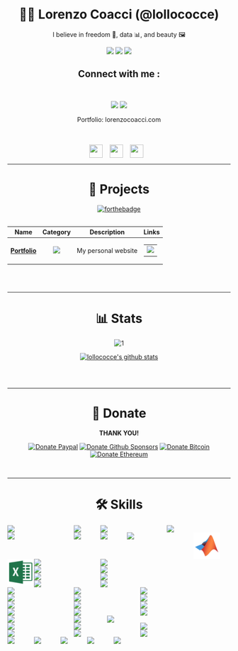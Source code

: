<div align="center">

# 👨‍💻 **Lorenzo Coacci (@lollococce)**

I believe in freedom 🚀, data 📊, and beauty 🖼

[![](https://img.shields.io/badge/OS-macOS-informational?style=flat&logo=apple&logoColor=white)](https://www.apple.com/macos/)
[![](https://img.shields.io/badge/Code-Python-informational?style=flat&logo=python&logoColor=white)](https://www.python.org/)
[![](https://img.shields.io/badge/Editor-VSCode-informational?style=flat&logo=visual-studio-code&logoColor=white)](https://code.visualstudio.com/)

## **Connect with me :**
<br/>

[![](https://img.shields.io/badge/-Facebook-informational?style=for-the-badge&logo=facebook&logoColor=white&color=3b5998)](https://www.facebook.com/lorenzo.coacci.35/)
[![](https://img.shields.io/badge/LinkedIn-0077B5?style=for-the-badge&logo=linkedin&logoColor=white)](https://www.linkedin.com/in/lorenzocoacci/)
<!-- [![](https://img.shields.io/badge/-BLOG-informational?style=for-the-badge&logo=hashnode&logoColor=white&color=2962FF)]()
[![](https://img.shields.io/badge/-Dev-informational?style=for-the-badge&logo=devto&logoColor=white&color=000000)]() -->

Portfolio: lorenzocoacci.com

<br />
<br />
<a href="https://www.datacamp.com/profile/lorenzocoacci" target="_blank"><img align="center" src="https://cdn.jsdelivr.net/npm/simple-icons@3.0.1/icons/datacamp.svg" height="30" width="30" /></a> &nbsp;&nbsp;
<a href="https://lorenzocoacci.medium.com/" target="_blank"><img align="center" src="https://cdn.jsdelivr.net/npm/simple-icons@3.0.1/icons/medium.svg" height="30" width="30" /></a> &nbsp;&nbsp;
<a href="mailto:lorenzo@coacci.it" target="_blank"><img style="color: white;" align="center" src="https://cdn.jsdelivr.net/npm/simple-icons@3.0.1/icons/mail-dot-ru.svg" height="30" width="30" /></a> &nbsp;&nbsp;


<br/>

<hr>

# 🚀 **Projects**

[![forthebadge](https://forthebadge.com/images/badges/built-with-love.svg)](https://forthebadge.com)
<br />
<br />

| Name | Category | Description | Links |
| --- | :---: | --- | --- |
| <a href="lorenzocoacci.com"><b>Portfolio</b></a> | [![](https://img.shields.io/badge/💻-%20Portfolio-informational?style=flat&logoColor=white&color=3498db)]() |  My personal website | <table><tr><td> [![](https://img.shields.io/badge/-🌎-informational?style=flat&logoColor=black&color=white)](https://lorenzocoacci.com/app/lorenzocoacci)  </td></tr></table>


<br/>
<br/>
<hr>


# 📊 Stats


![1](https://github-readme-stats.vercel.app/api/top-langs/?username=lollococce&theme=blue-green)

[![lollococce's github stats](https://github-readme-stats.vercel.app/api?username=lollococce&theme=blue-green)](https://github.com/lollococce/github-readme-stats)



<br/>
<br/>
<hr>

# 🎁 Donate


**THANK YOU!**

<!-- all-shields/sponsors-badges:START -->
[![Donate Paypal](https://img.shields.io/badge/donate-paypal-005EA6.svg?style=for-the-badge&logo=paypal)](https://paypal.me/lollococce) [![Donate Github Sponsors](https://img.shields.io/badge/donate-sponsors-ea4aaa.svg?style=for-the-badge&logo=github)](https://github.com/sponsors/lollococce) [![Donate Bitcoin](https://img.shields.io/badge/BTC-bc1qdjlplkhw3ug3mkj92e3m7h3sj5akztsh7xh7k7-E38B29.svg?style=flat-square&logo=bitcoin)]() [![Donate Ethereum](https://img.shields.io/badge/ETH-0x7740E2eE4112CA343104Fe3E4879A81B2818BC0C-4E8EE9.svg?style=flat-square&logo=ethereum)]()
<!-- all-shields/sponsors-badges:END -->


<br/>
<hr />


# 🛠 Skills


<section style="background-color: white; border-radius: 50px;>
    <div style="display: grid; grid-template-columns: auto auto auto auto; background-color: white; border-radius: 50px;">
        <img align="left" width=150 src="https://www.vectorlogo.zone/logos/git-scm/git-scm-ar21.svg" />
        <img align="left" width=60 src="https://raw.githubusercontent.com/amido/azure-vector-icons/44d6fb82666171e8a77bda35ab80303ecc880e1b/icons/SQL%20Database%20(Generic).svg" />
        <img align="left" width=150 src="https://www.vectorlogo.zone/logos/golang/golang-ar21.svg" />
        <img align="left" width=60 src="https://raw.githubusercontent.com/detain/svg-logos/780f25886640cef088af994181646db2f6b1a3f8/svg/aws-redshift-logo.svg" />
        <img align="left" width=150 src="https://www.vectorlogo.zone/logos/metabase/metabase-ar21.svg" />
        <img align="left" width=60 src="https://raw.githubusercontent.com/abranhe/programming-languages-logos/30a0ecf99188be99a3c75a00efb5be61eca9c382/src/cpp/cpp.svg" />
        <img align="left" width=60 src="https://raw.githubusercontent.com/leungwensen/svg-icon/b84b3f3a3da329b7c1d02346865f8e98beb05413/dist/svg/logos/css-3.svg" />
        <img align="left" width=150 src="https://img.search.brave.com/CBo8kXmjwmoXAPeig2Pq0BcRS1UDYaonHNOZFx5tuis/fit/1200/800/ce/1/aHR0cHM6Ly9kYXRh/c2Nob29sLmNvbS9h/c3NldHMvaW1hZ2Vz/L3NxbC1vcHRpbWl6/YXRpb24vc3RhcnRf/bW9kZWxpbmdfZGF0/YS9kYXRhMi5wbmc" />
        <img align="left" width=60 src="https://raw.githubusercontent.com/devicons/devicon/2809b567852a4648062a2d3e7c1c531367458c0b/icons/matlab/matlab-original.svg" />
        <img align="left" width=60 src="https://raw.githubusercontent.com/vscode-icons/vscode-icons/c8a4f6272e9a00636383b4df37ba1705587a1b97/icons/file_type_excel2.svg" />
        <img align="left" width=150 src="https://www.vectorlogo.zone/logos/w3_html5/w3_html5-ar21.svg" />
        <img align="left" width=150 src="https://www.vectorlogo.zone/logos/visualstudio_code/visualstudio_code-ar21.svg" />
        <img align="left" width=150 src="https://www.vectorlogo.zone/logos/python/python-ar21.svg" />
        <img align="left" width=150 src="https://www.vectorlogo.zone/logos/javascript/javascript-ar21.svg" />
        <img align="left" width=150 src="https://www.vectorlogo.zone/logos/amazon_aws/amazon_aws-ar21.svg" />
        <img align="left" width=150 src="https://www.vectorlogo.zone/logos/r-project/r-project-ar21.svg" />
        <img align="left" width=150 src="https://www.vectorlogo.zone/logos/gnu_bash/gnu_bash-ar21.svg" />
        <img align="left" width=150 src="https://www.vectorlogo.zone/logos/getbootstrap/getbootstrap-ar21.svg" />
        <img align="left" width=150 src="https://www.vectorlogo.zone/logos/djangoproject/djangoproject-ar21.svg" />
        <img align="left" width=150 src="https://www.vectorlogo.zone/logos/google_ads/google_ads-ar21.svg" />
        <img align="left" width=150 src="https://www.vectorlogo.zone/logos/google_analytics/google_analytics-ar21.svg" />
        <img align="left" width=150 src="https://www.vectorlogo.zone/logos/pocoo_jinja/pocoo_jinja-ar21.svg" />
        <img align="left" width=150 src="https://www.vectorlogo.zone/logos/jquery/jquery-ar21.svg" />
        <img align="left" width=150 src="https://www.vectorlogo.zone/logos/ni_labview/ni_labview-ar21.svg" />
        <img align="left" width=150 src="https://www.vectorlogo.zone/logos/monday/monday-ar21.svg" />
        <img align="left" width=150 src="https://www.vectorlogo.zone/logos/mysql/mysql-ar21.svg" />
        <img align="left" width=150 src="https://www.vectorlogo.zone/logos/php/php-ar21.svg" />
        <img align="left" width=150 src="https://www.vectorlogo.zone/logos/postgresql/postgresql-ar21.svg" />
        <img align="left" width=150 src="https://www.vectorlogo.zone/logos/raspberrypi/raspberrypi-ar21.svg" />
        <img align="left" width=150 src="https://www.vectorlogo.zone/logos/unity3d/unity3d-ar21.svg" />
        <img align="left" width=150 src="https://www.vectorlogo.zone/logos/arduino/arduino-ar21.svg" />
        <img align="left" width=75 src="https://www.vectorlogo.zone/logos/docker/docker-official.svg" />
        <img align="left" width=150 src="https://www.vectorlogo.zone/logos/grafana/grafana-ar21.svg" />
        <img align="left" width=150 src="https://www.vectorlogo.zone/logos/amazon_ecs/amazon_ecs-ar21.svg" />
        <img align="left" width=150 src="https://www.vectorlogo.zone/logos/amazon_cloudformation/amazon_cloudformation-ar21.svg" />
        <img align="left" width=150 src="https://www.vectorlogo.zone/logos/amazon_elasticcontainer/amazon_elasticcontainer-ar21.svg" />
        <img align="left" width=150 src="https://braze-marketing-assets.s3.amazonaws.com/images/partner_logos/amazon-s3.png" />
        <img align="left" width=150 src="https://upload.wikimedia.org/wikipedia/commons/thumb/e/ed/Pandas_logo.svg/1200px-Pandas_logo.svg.png" />
        <img align="left" width=150 src="https://www.vectorlogo.zone/logos/linux/linux-ar21.svg" />
        <img align="left" width=60 src="https://raw.githubusercontent.com/gilbarbara/logos/e0babf54f7ac9127942111bf177f549b709a60be/logos/airflow.svg" />
        <img align="left" width=60 src="https://raw.githubusercontent.com/simple-icons/simple-icons/680903e70103b37f4f35977de0ef108ea01d32ab/icons/celery.svg" />
        <img align="left" width=60 src="https://img.search.brave.com/gKH9IRd4ppa9iZ2qBoTI2DKTheCy7jhVb4mNIu96rbI/rs:fit:1200:1200:1/g:ce/aHR0cHM6Ly9sb2dv/cy1kb3dubG9hZC5j/b20vd3AtY29udGVu/dC91cGxvYWRzLzIw/MTkvMDYvTm90aW9u/X0FwcF9Mb2dvLnBu/Zw" />
        <img align="left" width=60 src="https://img.search.brave.com/mwJxe76o2z4rGbGcdurn70yxXF75pVOhRUZNQy-rjew/rs:fit:300:300:1/g:ce/aHR0cHM6Ly9tbG11/dW91czZkd2UuaS5v/cHRpbW9sZS5jb20v/RGZ3V2NkUS1BenVv/TUM1WC93OjMwMC9o/OjMwMC9xOmF1dG8v/aHR0cHM6Ly90ZWNo/bmF0aW9uLmlvL3dw/LWNvbnRlbnQvdXBs/b2Fkcy8yMDIxLzAy/L2J1ZGliYXNlLWNv/bG91ci5wbmc" />
        <img align="left" width=60 src="https://img.search.brave.com/e5t1lwZ76OWcqYw5pUmYe9ih_flFFnH2ZiPmZVhZoJ8/rs:fit:512:512:1/g:ce/aHR0cHM6Ly9yYXcu/Z2l0aHVidXNlcmNv/bnRlbnQuY29tL3N2/ZWx0ZWpzL3N2ZWx0/ZS8yOTA1MmFiYTdk/MGI3ODMxNmQzYTUy/YWVmMWQ3ZGRkNTRm/ZTZjYTg0L3NpdGUv/c3RhdGljL2ltYWdl/cy9zdmVsdGUtYW5k/cm9pZC1jaHJvbWUt/NTEyLnBuZw" />
    <div/>
<section/>

